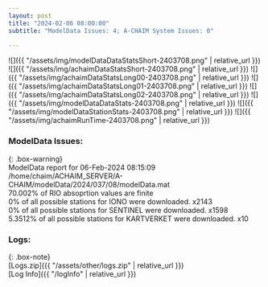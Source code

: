 ```yaml
---
layout: post
title: "2024-02-06 08:00:00"
subtitle: "ModelData Issues: 4; A-CHAIM System Issues: 0"

---
```


![]({{ "/assets/img/modelDataDataStatsShort-2403708.png" | relative_url }})
![]({{ "/assets/img/achaimDataStatsShort-2403708.png" | relative_url }})
![]({{ "/assets/img/achaimDataStatsLong00-2403708.png" | relative_url }})
![]({{ "/assets/img/achaimDataStatsLong01-2403708.png" | relative_url }})
![]({{ "/assets/img/achaimDataStatsLong02-2403708.png" | relative_url }})
![]({{ "/assets/img/modelDataDataStats-2403708.png" | relative_url }})
![]({{ "/assets/img/modelDataStationStats-2403708.png" | relative_url }})
![]({{ "/assets/img/achaimRunTime-2403708.png" | relative_url }})


### ModelData Issues:  
  
{: .box-warning}  
 ModelData report for 06-Feb-2024 08:15:09   
 /home/chaim/ACHAIM_SERVER/A-CHAIM/modelData/2024/037/08/modelData.mat   
 70.002% of RIO absoprtion values are finite   
 0% of all possible stations for IONO were downloaded. x2143   
 0% of all possible stations for SENTINEL were downloaded. x1598   
 5.3512% of all possible stations for KARTVERKET were downloaded. x10   
  


### Logs:  
  
{: .box-note}  
[Logs.zip]({{ "/assets/other/logs.zip" | relative_url }})  
[Log Info]({{ "/logInfo" | relative_url }})  
